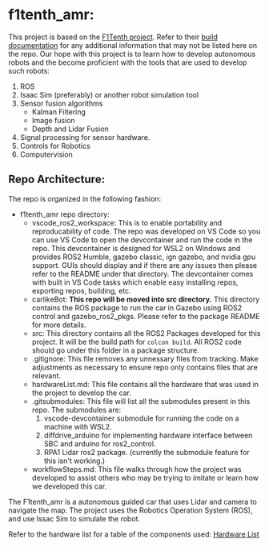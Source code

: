 # f1tenth_amr:
This project is based on the [F1Tenth project](https://f1tenth.org/). Refer to their [build documentation](https://f1tenth.org/build) for any additional information that may not be listed here on the repo. Our hope with this project is to learn how to develop autonomous robots and the become proficient with the tools that are used to develop such robots:
1. ROS
1. Isaac Sim (preferably) or another robot simulation tool
1. Sensor fusion algorithms
    - Kalman Filtering
    - Image fusion
    - Depth and Lidar Fusion
1. Signal processing for sensor hardware.
1. Controls for Robotics
1. Computervision

## Repo Architecture:
The repo is organized in the following fashion:
 - f1tenth_amr repo directory:
    - vscode_ros2_workspace: This is to enable portability and reproducability of code. The repo was developed on VS Code so you can use VS Code to open the devcontainer and run the code in the repo. This devcontainer is designed for WSL2 on Windows and provides ROS2 Humble, gazebo classic, ign gazebo, and nvidia gpu support. GUIs should display and if there are any issues then please refer to the README under that directory. The devcontainer comes with built in VS Code tasks which enable easy installing repos, exporting repos, building, etc. 
    - carlikeBot: **This repo will be moved into src directory.** This directory contains the ROS package to run the car in Gazebo using ROS2 control and gazebo_ros2_pkgs. Please refer to the package README for more details.
    - src: This directory contains all the ROS2 Packages developed for this project. It will be the build path for `colcon build`. All ROS2 code should go under this folder in a package structure.
    - .gitignore: This file removes any unnessary files from tracking. Make adjustments as necessary to ensure repo only contains files that are relevant.
    - hardwareList.md: This file contains all the hardware that was used in the project to develop the car.
    - .gitsubmodules: This file will list all the submodules present in this repo. The submodules are: 
        1. vscode-devcontainer submodule for running the code on a machine with WSL2.
        2. diffdrive_arduino for implementing hardware interface between SBC and arduino for ros2_control.
        3. RPA1 Lidar ros2 package. (currently the submodule feature for this isn't working.)
    - workflowSteps.md: This file walks through how the project was developed to assist others who may be trying to imitate or learn how we developed this car. 


The F1tenth_amr is a autonomous guided car that uses Lidar and camera to navigate the map. The project uses the Robotics Operation System (ROS), and use Issac Sim to simulate the robot. 

Refer to the hardware list for a table of the components used: [Hardware List](./hardwareList.md)